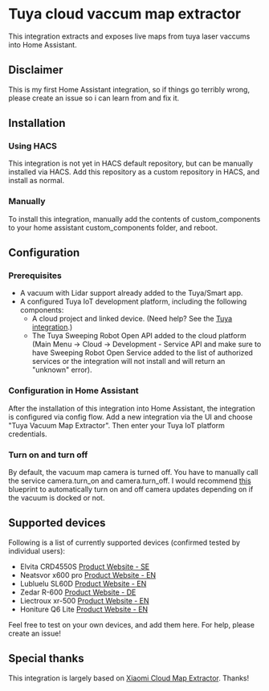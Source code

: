 # Tuya cloud vaccum map extractor
This integration extracts and exposes live maps from tuya laser vaccums into Home Assistant.

## Disclaimer
This is my first Home Assistant integration, so if things go terribly wrong, please create an issue so i can learn from and fix it.

## Installation


### Using HACS
This integration is not yet in HACS default repository, but can be manually installed via HACS.
Add this repository as a custom repository in HACS, and install as normal.


### Manually 
To install this integration, manually add the contents of custom_components to your home assistant custom_components folder, and reboot.

## Configuration


### Prerequisites
* A vacuum with Lidar support already added to the Tuya/Smart app.
* A configured Tuya IoT development platform, including the following components:
    - A cloud project and linked device. (Need help? See the [Tuya integration](https://www.home-assistant.io/integrations/tuya/#configuration-of-the-tuya-iot-platform).)
    - The Tuya Sweeping Robot Open API added to the cloud platform (Main Menu -> Cloud -> Development - Service API and make sure to have Sweeping Robot Open Service added to the list of authorized services or the integration will not install and will return an "unknown" error).

### Configuration in Home Assistant
After the installation of this integration into Home Assistant, the integration is configured via config flow. Add a new integration via the UI and choose "Tuya Vacuum Map Extractor". Then enter your Tuya IoT platform credentials.

### Turn on and turn off
By default, the vacuum map camera is turned off. You have to manually call the service camera.turn_on and camera.turn_off. I would recommend [this](https://raw.githubusercontent.com/PiotrMachowski/Home-Assistant-custom-components-Xiaomi-Cloud-Map-Extractor/master/blueprints/automation/disable_vacuum_camera_update_when_docked.yaml) blueprint to automatically turn on and off camera updates depending on if the vacuum is docked or not.

## Supported devices
Following is a list of currently supported devices (confirmed tested by individual users): 

* Elvita CRD4550S [Product Website - SE](https://elvita.se/produkter/rengoring/robotdammsugare/elvita-robotdammsugare-crd4550s)
* Neatsvor x600 pro [Product Website - EN](https://neatsvor.com/products/neatsvor-x600-pro)
* Lubluelu SL60D [Product Website - EN](https://lubluelu.com/products/sl60d-poweful-breakpoint-mode-wifi-connected)
* Zedar R-600 [Product Website - DE](https://zedar.eu)
* Liectroux xr-500 [Product Website - EN](https://liectrouxrobotics.com/products/liectroux-xr500-high-end-robot-vacuum-laser-navigation-6500pa-suction-power-save-5-maps-in-the-app-y-shape-wet-mopping-virtual-wall-setting-have-stock-in-eu-warehouse)
* Honiture Q6 Lite [Product Website - EN](https://www.honiture.com/product/honiture-q6-mapping-robot-vacuum-with-xl-self-empty-base-2-in-1-of-vacuuming-and-mopping-2700pa-super-suction-with-tangle-free-ideal-for-pet-hair-hard-floor-and-carpet-2)

Feel free to test on your own devices, and add them here. For help, please create an issue!

## Special thanks
This integration is largely based on [Xiaomi Cloud Map Extractor](https://github.com/PiotrMachowski/Home-Assistant-custom-components-Xiaomi-Cloud-Map-Extractor). Thanks!
